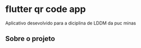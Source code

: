 # flutter qr code app

Aplicativo desevolvido para a diciplina de LDDM da puc minas 

## Sobre o projeto

